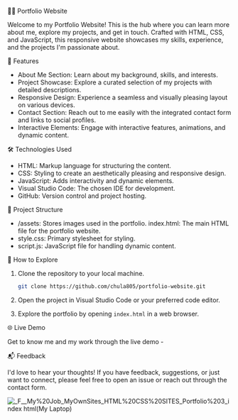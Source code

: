 👩‍💻 Portfolio Website

Welcome to my Portfolio Website! This is the hub where you can learn more about me, explore my projects, and get in touch. Crafted with HTML, CSS, and JavaScript, this responsive website showcases my skills, experience, and the projects I'm passionate about.

🚀 Features

- About Me Section: Learn about my background, skills, and interests.
- Project Showcase: Explore a curated selection of my projects with detailed descriptions.
- Responsive Design: Experience a seamless and visually pleasing layout on various devices.
- Contact Section: Reach out to me easily with the integrated contact form and links to social profiles.
- Interactive Elements: Engage with interactive features, animations, and dynamic content.

🛠️ Technologies Used

- HTML: Markup language for structuring the content.
- CSS: Styling to create an aesthetically pleasing and responsive design.
- JavaScript: Adds interactivity and dynamic elements.
- Visual Studio Code: The chosen IDE for development.
- GitHub: Version control and project hosting.

📂 Project Structure

- /assets: Stores images used in the portfolio.
  index.html: The main HTML file for the portfolio website.
- style.css: Primary stylesheet for styling.
- script.js: JavaScript file for handling dynamic content.

🚧 How to Explore

1. Clone the repository to your local machine.
   ```bash
   git clone https://github.com/chula805/portfolio-website.git
   ```

2. Open the project in Visual Studio Code or your preferred code editor.

3. Explore the portfolio by opening `index.html` in a web browser.

🌐 Live Demo

Get to know me and my work through the live demo -

📬 Feedback

I'd love to hear your thoughts! If you have feedback, suggestions, or just want to connect, please feel free to open an issue or reach out through the contact form.

![_F__My%20Job_MyOwnSites_HTML%20CSS%20SITES_Portfolio%203_index html(My Laptop)](https://github.com/chula805/Portfolio-Website-10-10-23/assets/121760253/3157e98d-aa1f-4b82-999b-117d6619bcfa)


